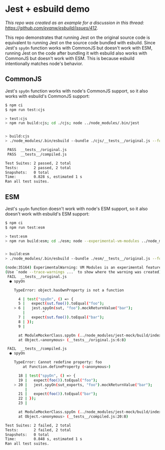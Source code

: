 # Jest + esbuild demo

_This repo was created as an example for a discussion in this thread: https://github.com/evanw/esbuild/issues/412._

This repo demonstrates that running Jest on the original source code is equivalent to running Jest on the source code bundled with esbuild. Since Jest's `spyOn` function works with CommonJS but doesn't work with ESM, running Jest on the code after bundling it with esbuild also works with CommonJS but doesn't work with ESM. This is because esbuild intentionally matches node's behavior.

## CommonJS

Jest's `spyOn` function works with node's CommonJS support, so it also works with esbuild's CommonJS support:

```sh
$ npm ci
$ npm run test:cjs

> test:cjs
> npm run build:cjs; cd ./cjs; node ../node_modules/.bin/jest


> build:cjs
> ./node_modules/.bin/esbuild --bundle ./cjs/__tests__/original.js --format=cjs --outfile=./cjs/__tests__/compiled.js

 PASS  __tests__/original.js
 PASS  __tests__/compiled.js

Test Suites: 2 passed, 2 total
Tests:       2 passed, 2 total
Snapshots:   0 total
Time:        0.828 s, estimated 1 s
Ran all test suites.
```

## ESM

Jest's `spyOn` function doesn't work with node's ESM support, so it also doesn't work with esbuild's ESM support:

```sh
$ npm ci
$ npm run test:esm

> test:esm
> npm run build:esm; cd ./esm; node --experimental-vm-modules ../node_modules/.bin/jest


> build:esm
> ./node_modules/.bin/esbuild --bundle ./esm/__tests__/original.js --format=esm --outfile=./esm/__tests__/compiled.js --external:@jest/globals

(node:35164) ExperimentalWarning: VM Modules is an experimental feature. This feature could change at any time
(Use `node --trace-warnings ...` to show where the warning was created)
 FAIL  __tests__/original.js
  ● spyOn

    TypeError: object.hasOwnProperty is not a function

      4 | test("spyOn", () => {
      5 |   expect(sut.foo()).toEqual("foo");
    > 6 |   jest.spyOn(sut, "foo").mockReturnValue("bar");
        |        ^
      7 |   expect(sut.foo()).toEqual("bar");
      8 | });
      9 |

      at ModuleMockerClass.spyOn (../node_modules/jest-mock/build/index.js:801:36)
      at Object.<anonymous> (__tests__/original.js:6:8)

 FAIL  __tests__/compiled.js
  ● spyOn

    TypeError: Cannot redefine property: foo
        at Function.defineProperty (<anonymous>)

      18 | test("spyOn", () => {
      19 |   expect(foo()).toEqual("foo");
    > 20 |   jest.spyOn(sut_exports, "foo").mockReturnValue("bar");
         |        ^
      21 |   expect(foo()).toEqual("bar");
      22 | });
      23 |

      at ModuleMockerClass.spyOn (../node_modules/jest-mock/build/index.js:826:16)
      at Object.<anonymous> (__tests__/compiled.js:20:8)

Test Suites: 2 failed, 2 total
Tests:       2 failed, 2 total
Snapshots:   0 total
Time:        0.848 s, estimated 1 s
Ran all test suites.
```
